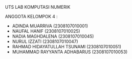 UTS LAB KOMPUTASI NUMERIK

ANGGOTA KELOMPOK 4 :
- ADINDA MUARRIVA (2308107010001)
- NAUFAL HANIF (2308107010025)
- NADIA MAGHDALENA (2308107010045)
- NURUL IZZATI (2308107010047)
- RAHMAD HIDAYATULLAH TSUNAMI (2308107010051)
- MUHAMMAD RAYYANTA ADHABARUS (2308107010053)


